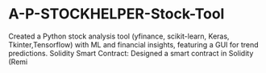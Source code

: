 # A-P-STOCKHELPER-Stock-Tool
Created a Python stock analysis tool (yfinance, scikit-learn, Keras, Tkinter,Tensorflow) with ML and financial insights, featuring a GUI for trend predictions. Solidity Smart Contract: Designed a smart contract in Solidity (Remi

